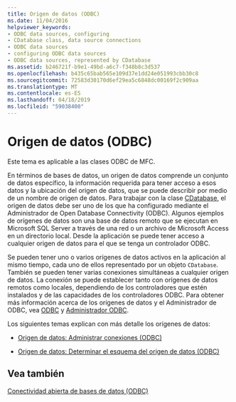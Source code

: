 ```yaml
---
title: Origen de datos (ODBC)
ms.date: 11/04/2016
helpviewer_keywords:
- ODBC data sources, configuring
- CDatabase class, data source connections
- ODBC data sources
- configuring ODBC data sources
- ODBC data sources, represented by CDatabase
ms.assetid: b246721f-b9e1-49bd-a6c7-f348b8c3d537
ms.openlocfilehash: b435c65bab565e109d37e1dd24e051993cbb30c8
ms.sourcegitcommit: 72583d30170d6ef29ea5c6848dc00169f2c909aa
ms.translationtype: MT
ms.contentlocale: es-ES
ms.lasthandoff: 04/18/2019
ms.locfileid: "59038400"
---
```

# <a name="data-source-odbc"></a>Origen de datos (ODBC)

Este tema es aplicable a las clases ODBC de MFC.

En términos de bases de datos, un origen de datos comprende un conjunto de datos específico, la información requerida para tener acceso a esos datos y la ubicación del origen de datos, que se puede describir por medio de un nombre de origen de datos. Para trabajar con la clase [CDatabase](../../mfc/reference/cdatabase-class.md), el origen de datos debe ser uno de los que ha configurado mediante el Administrador de Open Database Connectivity (ODBC). Algunos ejemplos de orígenes de datos son una base de datos remoto que se ejecutan en Microsoft SQL Server a través de una red o un archivo de Microsoft Access en un directorio local. Desde la aplicación se puede tener acceso a cualquier origen de datos para el que se tenga un controlador ODBC.

Se pueden tener uno o varios orígenes de datos activos en la aplicación al mismo tiempo, cada uno de ellos representado por un objeto `CDatabase`. También se pueden tener varias conexiones simultáneas a cualquier origen de datos. La conexión se puede establecer tanto con orígenes de datos remotos como locales, dependiendo de los controladores que estén instalados y de las capacidades de los controladores ODBC. Para obtener más información acerca de los orígenes de datos y el Administrador de ODBC, vea [ODBC](../../data/odbc/odbc-basics.md) y [Administrador ODBC](../../data/odbc/odbc-administrator.md).

Los siguientes temas explican con más detalle los orígenes de datos:

- [Origen de datos: Administrar conexiones (ODBC)](../../data/odbc/data-source-managing-connections-odbc.md)

- [Origen de datos: Determinar el esquema del origen de datos (ODBC)](../../data/odbc/data-source-determining-the-schema-of-the-data-source-odbc.md)

## <a name="see-also"></a>Vea también

[Conectividad abierta de bases de datos (ODBC)](../../data/odbc/open-database-connectivity-odbc.md)